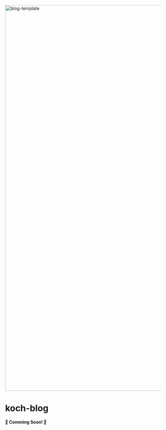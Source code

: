 <img width="1246" alt="blog-template" src="https://github.com/user-attachments/assets/98603992-139b-4e25-a6b5-6ab9af5523fb" />

# koch-blog

**🚧 Comming Soon! 🚧**
